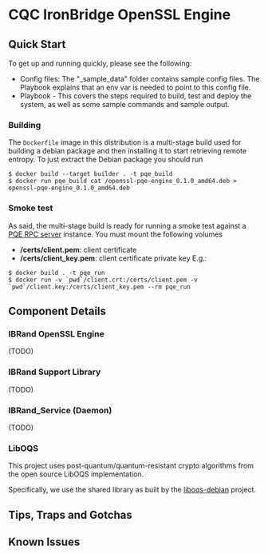 
# CQC IronBridge OpenSSL Engine

## Quick Start
To get up and running quickly, please see the following:

* Config files: The "_sample_data" folder contains sample config files.  The Playbook explains that an env var is needed to point to this config file.
* Playbook - This covers the steps required to build, test and deploy the system, as well as some sample commands and sample output.

### Building
The `Dockerfile` image in this distribution is a multi-stage build used for building a debian package and then installing it to start retrieving remote entropy.
To just extract the Debian package you should run
```shell
$ docker build --target builder . -t pqe_build
$ docker run pqe_build cat /openssl-pqe-engine_0.1.0_amd64.deb > openssl-pqe-engine_0.1.0_amd64.deb
```

### Smoke test
As said, the multi-stage build is ready for running a smoke test against a [PQE RPC server](https://github.com/lacchain/pqe-rpc-server-ng/) instance. You must mount the following volumes 
  * **/certs/client.pem**: client certificate
  * **/certs/client_key.pem**: client certificate private key
E.g.:
```shell
$ docker build . -t pqe_run
$ docker run -v `pwd`/client.crt:/certs/client.pem -v `pwd`/client.key:/certs/client_key.pem --rm pqe_run
```

## Component Details

### IBRand OpenSSL Engine

(TODO)

### IBRand Support Library

(TODO)

### IBRand_Service (Daemon)

(TODO)

### LibOQS

This project uses post-quantum/quantum-resistant crypto algorithms from the open source LibOQS implementation.

Specifically, we use the shared library as built by the [liboqs-debian](https://github.com/lacchain/liboqs-debian/) project.


## Tips, Traps and Gotchas


## Known Issues


